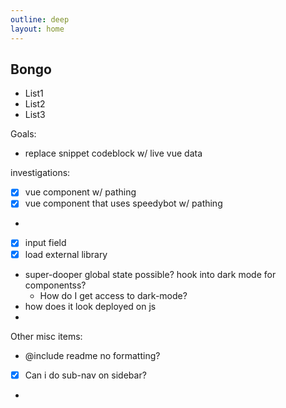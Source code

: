 ```yaml
---
outline: deep
layout: home
---
```


## Bongo

- List1
- List2
- List3

Goals:

- replace snippet codeblock w/ live vue data

investigations:

- [x] vue component w/ pathing
- [x] vue component that uses speedybot w/ pathing
-
- [x] input field
- [x] load external library
- super-dooper global state possible? hook into dark mode for componentss?
  - How do I get access to dark-mode?
- how does it look deployed on js
-

Other misc items:

- @include readme no formatting?
- [x] Can i do sub-nav on sidebar?
-
